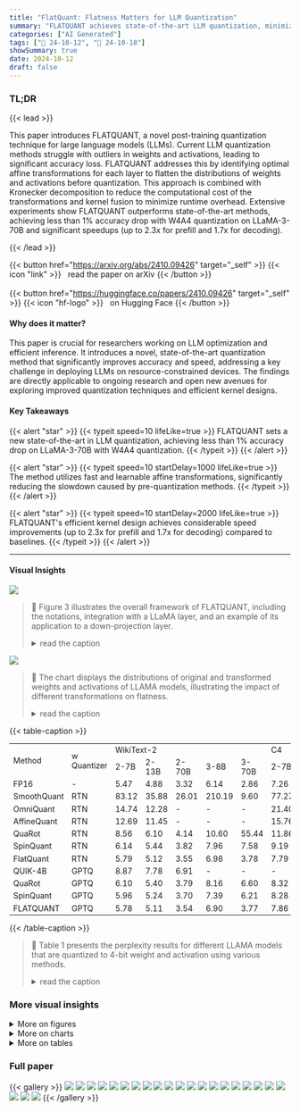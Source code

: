 ```yaml
---
title: "FlatQuant: Flatness Matters for LLM Quantization"
summary: "FLATQUANT achieves state-of-the-art LLM quantization, minimizing accuracy loss (<1%) and latency (up to 2.3x speedup) through fast, learnable affine transformations and efficient kernel fusion."
categories: ["AI Generated"]
tags: ["🔖 24-10-12", "🤗 24-10-18"]
showSummary: true
date: 2024-10-12
draft: false
---
```


### TL;DR


{{< lead >}}

This paper introduces FLATQUANT, a novel post-training quantization technique for large language models (LLMs).  Current LLM quantization methods struggle with outliers in weights and activations, leading to significant accuracy loss. FLATQUANT addresses this by identifying optimal affine transformations for each layer to flatten the distributions of weights and activations before quantization.  This approach is combined with Kronecker decomposition to reduce the computational cost of the transformations and kernel fusion to minimize runtime overhead. Extensive experiments show FLATQUANT outperforms state-of-the-art methods, achieving less than 1% accuracy drop with W4A4 quantization on LLaMA-3-70B and significant speedups (up to 2.3x for prefill and 1.7x for decoding).

{{< /lead >}}


{{< button href="https://arxiv.org/abs/2410.09426" target="_self" >}}
{{< icon "link" >}} &nbsp; read the paper on arXiv
{{< /button >}}
<br><br>
{{< button href="https://huggingface.co/papers/2410.09426" target="_self" >}}
{{< icon "hf-logo" >}} &nbsp; on Hugging Face
{{< /button >}}

#### Why does it matter?
This paper is crucial for researchers working on LLM optimization and efficient inference.  It introduces a novel, state-of-the-art quantization method that significantly improves accuracy and speed, addressing a key challenge in deploying LLMs on resource-constrained devices.  The findings are directly applicable to ongoing research and open new avenues for exploring improved quantization techniques and efficient kernel designs.
#### Key Takeaways

{{< alert "star" >}}
{{< typeit speed=10 lifeLike=true >}} FLATQUANT sets a new state-of-the-art in LLM quantization, achieving less than 1% accuracy drop on LLaMA-3-70B with W4A4 quantization. {{< /typeit >}}
{{< /alert >}}

{{< alert "star" >}}
{{< typeit speed=10 startDelay=1000 lifeLike=true >}} The method utilizes fast and learnable affine transformations, significantly reducing the slowdown caused by pre-quantization methods. {{< /typeit >}}
{{< /alert >}}

{{< alert "star" >}}
{{< typeit speed=10 startDelay=2000 lifeLike=true >}} FLATQUANT's efficient kernel design achieves considerable speed improvements (up to 2.3x for prefill and 1.7x for decoding) compared to baselines. {{< /typeit >}}
{{< /alert >}}

------
#### Visual Insights



![](figures/figures_5_0.png)

> 🔼 Figure 3 illustrates the overall framework of FLATQUANT, including the notations, integration with a LLaMA layer, and an example of its application to a down-projection layer.
> <details>
> <summary>read the caption</summary>
> Figure 3: The overall framework of FLATQUANT. (a): necessary notations of FLATQUANT; (b): the integration of FLATQUANT with a conventional LLaMA layer, where merged parameters are grouped in red, online transformation and quantization functions in blue, and merged scaling vectors in green; (c): the exemplary view of FLATQUANT applied for the down-projection layer, where the scaling vector diag(c) over X is merged to Wu in practice.
> </details>





![](charts/charts_3_0.png)

> 🔼 The chart displays the distributions of original and transformed weights and activations of LLAMA models, illustrating the impact of different transformations on flatness.
> <details>
> <summary>read the caption</summary>
> Figure 1: Distributions of weights and inputs from LLaMA-3-8B and LLaMA-3-70B, sorted by the channel magnitudes (i.e., the Frobenius norm) in descending order. In a Transformer layer, W。 and X, denote the weight matrix and input of the output projection layer in the self-attention layer, respectively. Wg and X, denote the weight and input of the gated linear layer of the feed-forward network, respectively. More visualizations can be found in Appendix D.
> </details>





{{< table-caption >}}
<table id='1' style='font-size:14px'><tr><td rowspan="2">Method</td><td rowspan="2">w Quantizer</td><td colspan="5">WikiText-2</td><td colspan="5">C4</td></tr><tr><td>2-7B</td><td>2-13B</td><td>2-70B</td><td>3-8B</td><td>3-70B</td><td>2-7B</td><td>2-13B</td><td>2-70B</td><td>3-8B</td><td>3-70B</td></tr><tr><td>FP16</td><td>-</td><td>5.47</td><td>4.88</td><td>3.32</td><td>6.14</td><td>2.86</td><td>7.26</td><td>6.73</td><td>5.71</td><td>9.45</td><td>7.17</td></tr><tr><td>SmoothQuant</td><td>RTN</td><td>83.12</td><td>35.88</td><td>26.01</td><td>210.19</td><td>9.60</td><td>77.27</td><td>43.19</td><td>34.61</td><td>187.93</td><td>16.90</td></tr><tr><td>OmniQuant</td><td>RTN</td><td>14.74</td><td>12.28</td><td>-</td><td>-</td><td>-</td><td>21.40</td><td>16.24</td><td>-</td><td>-</td><td>-</td></tr><tr><td>AffineQuant</td><td>RTN</td><td>12.69</td><td>11.45</td><td>-</td><td>-</td><td>-</td><td>15.76</td><td>13.97</td><td>-</td><td>-</td><td>-</td></tr><tr><td>QuaRot</td><td>RTN</td><td>8.56</td><td>6.10</td><td>4.14</td><td>10.60</td><td>55.44</td><td>11.86</td><td>8.67</td><td>6.42</td><td>17.19</td><td>79.48</td></tr><tr><td>SpinQuant</td><td>RTN</td><td>6.14</td><td>5.44</td><td>3.82</td><td>7.96</td><td>7.58</td><td>9.19</td><td>8.11</td><td>6.26</td><td>13.45</td><td>15.39</td></tr><tr><td>FlatQuant</td><td>RTN</td><td>5.79</td><td>5.12</td><td>3.55</td><td>6.98</td><td>3.78</td><td>7.79</td><td>7.09</td><td>5.91</td><td>11.13</td><td>7.86</td></tr><tr><td>QUIK-4B</td><td>GPTQ</td><td>8.87</td><td>7.78</td><td>6.91</td><td>-</td><td>-</td><td>-</td><td>-</td><td>-</td><td>-</td><td>-</td></tr><tr><td>QuaRot</td><td>GPTQ</td><td>6.10</td><td>5.40</td><td>3.79</td><td>8.16</td><td>6.60</td><td>8.32</td><td>7.54</td><td>6.12</td><td>13.38</td><td>12.87</td></tr><tr><td>SpinQuant</td><td>GPTQ</td><td>5.96</td><td>5.24</td><td>3.70</td><td>7.39</td><td>6.21</td><td>8.28</td><td>7.48</td><td>6.07</td><td>12.19</td><td>12.82</td></tr><tr><td>FLATQUANT</td><td>GPTQ</td><td>5.78</td><td>5.11</td><td>3.54</td><td>6.90</td><td>3.77</td><td>7.86</td><td>7.11</td><td>5.92</td><td>11.21</td><td>7.93</td></tr></table>{{< /table-caption >}}

> 🔼 Table 1 presents the perplexity results for different LLAMA models that are quantized to 4-bit weight and activation using various methods.
> <details>
> <summary>read the caption</summary>
> Table 1: WikiText-2 and C4 perplexity of 4-bit weight & activation quantized LLaMA models.
> </details>



### More visual insights

<details>
<summary>More on figures
</summary>


![](figures/figures_16_0.png)

> 🔼 The figure illustrates the overall framework of FLATQUANT, including its integration with a conventional LLaMA layer and its application to the down-projection layer.
> <details>
> <summary>read the caption</summary>
> Figure 3: The overall framework of FLATQUANT. (a): necessary notations of FLATQUANT; (b): the integration of FLATQUANT with a conventional LLaMA layer, where merged parameters are grouped in red, online transformation and quantization functions in blue, and merged scaling vectors in green; (c): the exemplary view of FLATQUANT applied for the down-projection layer, where the scaling vector diag(c) over X is merged to Wu in practice.
> </details>



![](figures/figures_21_0.png)

> 🔼 The figure visualizes the distributions of weights and inputs from LLaMA-3-8B and LLaMA-3-70B models, demonstrating the impact of different pre-quantization transformations on weight and activation flatness.
> <details>
> <summary>read the caption</summary>
> Figure 1: Distributions of weights and inputs from LLaMA-3-8B and LLaMA-3-70B, sorted by the channel magnitudes (i.e., the Frobenius norm) in descending order. In a Transformer layer, W。 and X, denote the weight matrix and input of the output projection layer in the self-attention layer, respectively. Wg and X, denote the weight and input of the gated linear layer of the feed-forward network, respectively. More visualizations can be found in Appendix D.
> </details>



![](figures/figures_23_0.png)

> 🔼 Figure 2 shows the mean squared error (MSE) of quantization across Transformer layers and input tokens for three different pre-quantization methods, highlighting the superior flatness of FLATQUANT in reducing error propagation.
> <details>
> <summary>read the caption</summary>
> Figure 2: The mean squared error (MSE) of quantization across Transformer layers and input sequence in LLaMA-3-8B. Figure 2a-2c plot the MSE surface of each method, while Figure 2d overlays these surfaces by dividing each MSE with that of FLATQUANT. More details and visualizations can be found in Appendix D.
> </details>



![](figures/figures_23_1.png)

> 🔼 The figure shows the mean squared error (MSE) of quantization across Transformer layers and input tokens for three different methods (per-channel scaling, Hadamard transform, and FLATQUANT) and a stacked view comparing the three methods.
> <details>
> <summary>read the caption</summary>
> Figure 2: The mean squared error (MSE) of quantization across Transformer layers and input sequence in LLaMA-3-8B. Figure 2a-2c plot the MSE surface of each method, while Figure 2d overlays these surfaces by dividing each MSE with that of FLATQUANT. More details and visualizations can be found in Appendix D.
> </details>



![](figures/figures_23_2.png)

> 🔼 The figure shows the mean squared error (MSE) of quantization across Transformer layers and input tokens for three different quantization methods (per-channel scaling, Hadamard transform, and FLATQUANT), visualizing how flatness affects error propagation.
> <details>
> <summary>read the caption</summary>
> Figure 2: The mean squared error (MSE) of quantization across Transformer layers and input sequence in LLaMA-3-8B. Figure 2a-2c plot the MSE surface of each method, while Figure 2d overlays these surfaces by dividing each MSE with that of FLATQUANT. More details and visualizations can be found in Appendix D.
> </details>



![](figures/figures_23_3.png)

> 🔼 The figure shows the mean squared error (MSE) of quantization across Transformer layers and input tokens for three different quantization methods (per-channel scaling, Hadamard transform, and FLATQUANT) and an overlay of the MSEs, normalized by FLATQUANT's MSE.
> <details>
> <summary>read the caption</summary>
> Figure 2: The mean squared error (MSE) of quantization across Transformer layers and input sequence in LLaMA-3-8B. Figure 2a-2c plot the MSE surface of each method, while Figure 2d overlays these surfaces by dividing each MSE with that of FLATQUANT. More details and visualizations can be found in Appendix D.
> </details>



</details>



<details>
<summary>More on charts
</summary>


![](charts/charts_3_1.png "🔼 Figure 2: The mean squared error (MSE) of quantization across Transformer layers and input sequence in LLaMA-3-8B. Figure 2a-2c plot the MSE surface of each method, while Figure 2d overlays these surfaces by dividing each MSE with that of FLATQUANT. More details and visualizations can be found in Appendix D.")

> 🔼 The chart visualizes the mean squared error (MSE) of quantization across Transformer layers and input tokens for three different methods (Per-channel Scaling, Hadamard Transform, and FLATQUANT) and shows how FLATQUANT reduces the MSE.
> <details>
> <summary>read the caption</summary>
> Figure 2: The mean squared error (MSE) of quantization across Transformer layers and input sequence in LLaMA-3-8B. Figure 2a-2c plot the MSE surface of each method, while Figure 2d overlays these surfaces by dividing each MSE with that of FLATQUANT. More details and visualizations can be found in Appendix D.
> </details>


![](charts/charts_9_0.png "🔼 Figure 4: Prefill and decoding speedup of LLaMA-2-7B model across different batch sizes. We decode 256 tokens after the prefill on a sequence length of 2048.")

> 🔼 The chart displays the prefill and decoding speedup of the LLaMA-2-7B model with different batch sizes, showing FLATQUANT's performance improvements over INT4 and QuaRot.
> <details>
> <summary>read the caption</summary>
> Figure 4: Prefill and decoding speedup of LLaMA-2-7B model across different batch sizes. We decode 256 tokens after the prefill on a sequence length of 2048.
> </details>


![](charts/charts_9_1.png "🔼 Figure 5: Prefill speedup and WikiText2 PPL results of different decomposed matrix sizes on LLaMA-2-7B model. We decompose the hidden dimension 4096 into n₁ × n₂ and range n₁ from 1 to 2048, where n₁ = 1 amounts to maintaining a full-size transformation matrix. More details can be found in Appendix C.3.")

> 🔼 The chart displays the prefill speedup and WikiText2 perplexity (PPL) of the LLaMA-2-7B model with varying sizes of decomposed matrices, showing the impact of Kronecker decomposition on model performance and speedup.
> <details>
> <summary>read the caption</summary>
> Figure 5: Prefill speedup and WikiText2 PPL results of different decomposed matrix sizes on LLaMA-2-7B model. We decompose the hidden dimension 4096 into n₁ × n₂ and range n₁ from 1 to 2048, where n₁ = 1 amounts to maintaining a full-size transformation matrix. More details can be found in Appendix C.3.
> </details>


![](charts/charts_9_2.png "🔼 Figure 6: Prefill speedup of LLaMA-2-7B on a sequence length of 2048 under a batch size of 64 after applying different online transformations. We incorporate different online transformations sequentially to gauge their impact on the final speedup. Each point on the x-axis indicates adding a new online transformation.")

> 🔼 The chart displays the prefill speedup of the LLaMA-2-7B model with different online transformations applied sequentially, showing the impact of each transformation on overall speedup.
> <details>
> <summary>read the caption</summary>
> Figure 6: Prefill speedup of LLaMA-2-7B on a sequence length of 2048 under a batch size of 64 after applying different online transformations. We incorporate different online transformations sequentially to gauge their impact on the final speedup. Each point on the x-axis indicates adding a new online transformation.
> </details>


![](charts/charts_20_0.png "🔼 Figure 4: Prefill and decoding speedup of LLaMA-2-7B model across different batch sizes. We decode 256 tokens after the prefill on a sequence length of 2048.")

> 🔼 The chart displays the prefill and decoding speedup of the LLaMA-2-7B model across different batch sizes, showing FLATQUANT's superior performance.
> <details>
> <summary>read the caption</summary>
> Figure 4: Prefill and decoding speedup of LLaMA-2-7B model across different batch sizes. We decode 256 tokens after the prefill on a sequence length of 2048.
> </details>


![](charts/charts_20_1.png "🔼 Figure 4: Prefill and decoding speedup of LLaMA-2-7B model across different batch sizes. We decode 256 tokens after the prefill on a sequence length of 2048.")

> 🔼 The chart displays the prefill and decoding speedup of the LLaMA-2-7B model across different batch sizes, showing FLATQUANT's improved speed compared to baselines.
> <details>
> <summary>read the caption</summary>
> Figure 4: Prefill and decoding speedup of LLaMA-2-7B model across different batch sizes. We decode 256 tokens after the prefill on a sequence length of 2048.
> </details>


![](charts/charts_22_0.png "🔼 Figure 1: Distributions of weights and inputs from LLaMA-3-8B and LLaMA-3-70B, sorted by the channel magnitudes (i.e., the Frobenius norm) in descending order. In a Transformer layer, W。 and X, denote the weight matrix and input of the output projection layer in the self-attention layer, respectively. Wg and X, denote the weight and input of the gated linear layer of the feed-forward network, respectively. More visualizations can be found in Appendix D.")

> 🔼 The chart displays the distributions of weights and activations from LLaMA-3-8B and LLaMA-3-70B models before and after applying different transformations (original, per-channel scaling, Hadamard, and FLATQUANT).
> <details>
> <summary>read the caption</summary>
> Figure 1: Distributions of weights and inputs from LLaMA-3-8B and LLaMA-3-70B, sorted by the channel magnitudes (i.e., the Frobenius norm) in descending order. In a Transformer layer, W。 and X, denote the weight matrix and input of the output projection layer in the self-attention layer, respectively. Wg and X, denote the weight and input of the gated linear layer of the feed-forward network, respectively. More visualizations can be found in Appendix D.
> </details>


![](charts/charts_22_1.png "🔼 Figure 1: Distributions of weights and inputs from LLaMA-3-8B and LLaMA-3-70B, sorted by the channel magnitudes (i.e., the Frobenius norm) in descending order. In a Transformer layer, W。 and X, denote the weight matrix and input of the output projection layer in the self-attention layer, respectively. Wg and X, denote the weight and input of the gated linear layer of the feed-forward network, respectively. More visualizations can be found in Appendix D.")

> 🔼 Figure 1 shows the distributions of weights and activations from LLaMA-3-8B and LLaMA-3-70B models after applying different transformations, illustrating the flatness achieved by FLATQUANT.
> <details>
> <summary>read the caption</summary>
> Figure 1: Distributions of weights and inputs from LLaMA-3-8B and LLaMA-3-70B, sorted by the channel magnitudes (i.e., the Frobenius norm) in descending order. In a Transformer layer, W。 and X, denote the weight matrix and input of the output projection layer in the self-attention layer, respectively. Wg and X, denote the weight and input of the gated linear layer of the feed-forward network, respectively. More visualizations can be found in Appendix D.
> </details>


![](charts/charts_22_2.png "🔼 Figure 1: Distributions of weights and inputs from LLaMA-3-8B and LLaMA-3-70B, sorted by the channel magnitudes (i.e., the Frobenius norm) in descending order. In a Transformer layer, W。 and X, denote the weight matrix and input of the output projection layer in the self-attention layer, respectively. Wg and X, denote the weight and input of the gated linear layer of the feed-forward network, respectively. More visualizations can be found in Appendix D.")

> 🔼 The chart displays the distributions of weights and activations from LLaMA-3-8B and LLaMA-3-70B models before and after applying different pre-quantization transformations, illustrating the effect on flatness.
> <details>
> <summary>read the caption</summary>
> Figure 1: Distributions of weights and inputs from LLaMA-3-8B and LLaMA-3-70B, sorted by the channel magnitudes (i.e., the Frobenius norm) in descending order. In a Transformer layer, W。 and X, denote the weight matrix and input of the output projection layer in the self-attention layer, respectively. Wg and X, denote the weight and input of the gated linear layer of the feed-forward network, respectively. More visualizations can be found in Appendix D.
> </details>


![](charts/charts_22_3.png "🔼 Figure 1: Distributions of weights and inputs from LLaMA-3-8B and LLaMA-3-70B, sorted by the channel magnitudes (i.e., the Frobenius norm) in descending order. In a Transformer layer, W。 and X, denote the weight matrix and input of the output projection layer in the self-attention layer, respectively. Wg and X, denote the weight and input of the gated linear layer of the feed-forward network, respectively. More visualizations can be found in Appendix D.")

> 🔼 Figure 1 shows the distributions of weights and activations from LLaMA-3-8B and LLaMA-3-70B models before and after applying different pre-quantization transformations, illustrating the effectiveness of FLATQUANT in achieving flatter weight and activation distributions.
> <details>
> <summary>read the caption</summary>
> Figure 1: Distributions of weights and inputs from LLaMA-3-8B and LLaMA-3-70B, sorted by the channel magnitudes (i.e., the Frobenius norm) in descending order. In a Transformer layer, W。 and X, denote the weight matrix and input of the output projection layer in the self-attention layer, respectively. Wg and X, denote the weight and input of the gated linear layer of the feed-forward network, respectively. More visualizations can be found in Appendix D.
> </details>


![](charts/charts_22_4.png "🔼 Figure 1: Distributions of weights and inputs from LLaMA-3-8B and LLaMA-3-70B, sorted by the channel magnitudes (i.e., the Frobenius norm) in descending order. In a Transformer layer, W。 and X, denote the weight matrix and input of the output projection layer in the self-attention layer, respectively. Wg and X, denote the weight and input of the gated linear layer of the feed-forward network, respectively. More visualizations can be found in Appendix D.")

> 🔼 Figure 1 shows the distributions of weights and inputs from LLaMA-3-8B and LLaMA-3-70B models after applying different pre-quantization transformations, including original, per-channel scaling, Hadamard, and FLATQUANT.
> <details>
> <summary>read the caption</summary>
> Figure 1: Distributions of weights and inputs from LLaMA-3-8B and LLaMA-3-70B, sorted by the channel magnitudes (i.e., the Frobenius norm) in descending order. In a Transformer layer, W。 and X, denote the weight matrix and input of the output projection layer in the self-attention layer, respectively. Wg and X, denote the weight and input of the gated linear layer of the feed-forward network, respectively. More visualizations can be found in Appendix D.
> </details>


![](charts/charts_22_5.png "🔼 Figure 1: Distributions of weights and inputs from LLaMA-3-8B and LLaMA-3-70B, sorted by the channel magnitudes (i.e., the Frobenius norm) in descending order. In a Transformer layer, W。 and X, denote the weight matrix and input of the output projection layer in the self-attention layer, respectively. Wg and X, denote the weight and input of the gated linear layer of the feed-forward network, respectively. More visualizations can be found in Appendix D.")

> 🔼 Figure 1 shows the distributions of weights and activations from LLaMA-3-8B and LLaMA-3-70B models after applying different transformations, illustrating their flatness.
> <details>
> <summary>read the caption</summary>
> Figure 1: Distributions of weights and inputs from LLaMA-3-8B and LLaMA-3-70B, sorted by the channel magnitudes (i.e., the Frobenius norm) in descending order. In a Transformer layer, W。 and X, denote the weight matrix and input of the output projection layer in the self-attention layer, respectively. Wg and X, denote the weight and input of the gated linear layer of the feed-forward network, respectively. More visualizations can be found in Appendix D.
> </details>


</details>



<details>
<summary>More on tables
</summary>


{{< table-caption >}}
<table id='3' style='font-size:16px'><tr><td>Method</td><td>Writing</td><td>Roleplay</td><td>Reasoning</td><td>Math</td><td>Coding</td><td>Extraction</td><td>STEM</td><td>Humanities</td><td>Avg</td></tr><tr><td>FP16</td><td>8.17</td><td>8.10</td><td>5.05</td><td>7.00</td><td>6.10</td><td>8.67</td><td>8.50</td><td>8.91</td><td>7.60</td></tr><tr><td>QuaRot</td><td>7.20</td><td>6.90</td><td>3.90</td><td>5.30</td><td>4.05</td><td>6.70</td><td>6.05</td><td>7.80</td><td>5.99</td></tr><tr><td>FlatQuant</td><td>7.95</td><td>7.35</td><td>4.70</td><td>7.20</td><td>4.80</td><td>7.60</td><td>7.20</td><td>8.70</td><td>6.94</td></tr></table>{{< /table-caption >}}
> 🔼 {{ table.description }}
> <details>
> <summary>read the caption</summary>
> {{ table.caption }}
> </details>


> Table 3 presents the performance of different quantization methods on the MT-Bench benchmark using the LLaMA-3.1-8B-Instruct model with 4-bit weight and activation quantization.


{{< table-caption >}}
<table id='1' style='font-size:14px'><tr><td>LT</td><td>PS</td><td>LCT</td><td>WikiText-2</td><td>C4</td><td>ARC-C</td><td>ARC-E</td><td>HellaSwag</td><td>LAMBADA</td><td>PIQA</td><td>Winogrande</td><td>Avg</td></tr><tr><td></td><td></td><td></td><td>1266.60</td><td>936.41</td><td>25.26</td><td>28.62</td><td>27.04</td><td>1.26</td><td>51.80</td><td>51.93</td><td>30.99</td></tr><tr><td></td><td></td><td></td><td>8.50</td><td>13.51</td><td>44.97</td><td>71.38</td><td>73.17</td><td>67.05</td><td>76.88</td><td>67.48</td><td>66.82</td></tr><tr><td>V</td><td>V</td><td></td><td>7.95</td><td>12.74</td><td>44.20</td><td>71.89</td><td>74.21</td><td>68.72</td><td>77.15</td><td>66.30</td><td>67.08</td></tr><tr><td>V</td><td></td><td>V</td><td>7.11</td><td>11.47</td><td>49.32</td><td>76.14</td><td>76.30</td><td>72.17</td><td>78.89</td><td>71.51</td><td>70.72</td></tr><tr><td>V</td><td>V</td><td>V</td><td>6.98</td><td>11.13</td><td>50.00</td><td>75.80</td><td>76.80</td><td>72.91</td><td>79.16</td><td>72.69</td><td>71.23</td></tr></table>{{< /table-caption >}}
> 🔼 {{ table.description }}
> <details>
> <summary>read the caption</summary>
> {{ table.caption }}
> </details>


> Table 1 presents the perplexity scores on WikiText-2 and C4 datasets for various 4-bit quantized LLAMA models using different quantization methods.


{{< table-caption >}}
<table id='3' style='font-size:14px'><tr><td rowspan="2">LLaMA-3-8B</td><td colspan="2">WikiText-2 PPL</td><td colspan="2">C4 PPL</td></tr><tr><td>W4A16</td><td>W3A16</td><td>W4A16</td><td>W3A16</td></tr><tr><td>FP16</td><td colspan="2">6.14</td><td colspan="2">9.45</td></tr><tr><td>RTN</td><td>8.70</td><td>2.2E3</td><td>14.00</td><td>5.6E3</td></tr><tr><td>GPTQ</td><td>7.00</td><td>13.00</td><td>11.80</td><td>45.90</td></tr><tr><td>GPTQ-g128</td><td>6.50</td><td>8.20</td><td>10.40</td><td>13.70</td></tr><tr><td>AWQ</td><td>7.10</td><td>12.80</td><td>10.10</td><td>16.80</td></tr><tr><td>QuIP</td><td>6.50</td><td>7.50</td><td>11.10</td><td>11.30</td></tr><tr><td>FLATQUANT-RTN</td><td>6.54</td><td>7.78</td><td>10.17</td><td>12.64</td></tr><tr><td>FLATQUANT-GPTQ</td><td>6.48</td><td>7.52</td><td>10.28</td><td>12.91</td></tr></table>{{< /table-caption >}}
> 🔼 {{ table.description }}
> <details>
> <summary>read the caption</summary>
> {{ table.caption }}
> </details>


> Table 1 presents the perplexity results for different 4-bit weight and activation quantized LLaMA models on WikiText-2 and C4 datasets, comparing various quantization methods.


{{< table-caption >}}
<table id='1' style='font-size:18px'><tr><td>Benoit Jacob, Skirmantas Kligys, Bo Chen, Menglong Zhu, Matthew Tang, Andrew Howard, Hartwig Adam, and Dmitry Kalenichenko. Quantization and training of neural networks for efficient integer-arithmetic-only inference. In Proceedings of the IEEE conference on computer vision and pattern recognition, pp. 2704-2713, 2018.</td></tr><tr><td>Albert Q Jiang, Alexandre Sablayrolles, Arthur Mensch, Chris Bamford, Devendra Singh Chaplot, Diego de las Casas, Florian Bressand, Gianna Lengyel, Guillaume Lample, Lucile Saulnier, et al. Mistral 7b. arXiv preprint arXiv:2310.06825, 2023.</td></tr><tr><td>Shiyao Li, Xuefei Ning, Luning Wang, Tengxuan Liu, Xiangsheng Shi, Shengen Yan, Guohao Dai, Huazhong Yang, and Yu Wang. Evaluating quantized large language models. arXiv preprint arXiv:2402.18158, 2024.</td></tr><tr><td>Yuhang Li, Ruihao Gong, Xu Tan, Yang Yang, Peng Hu, Qi Zhang, Fengwei Yu, Wei Wang, and Shi Gu. Brecq: Pushing the limit of post-training quantization by block reconstruction. arXiv preprint arXiv:2102.05426, 2021.</td></tr><tr><td>Ji Lin, Jiaming Tang, Haotian Tang, Shang Yang, Wei-Ming Chen, Wei-Chen Wang, Guangxuan Xiao, Xingyu Dang, Chuang Gan, and Song Han. Awq: Activation-aware weight quantization for llm compression and acceleration. arXiv preprint arXiv:2306.00978, 2023.</td></tr><tr><td>Yujun Lin, Haotian Tang, Shang Yang, Zhekai Zhang, Guangxuan Xiao, Chuang Gan, and Song Han. Qserve: W 4a8kv4 quantization and system co-design for efficient llm serving. arXiv preprint arXiv:2405.04532, 2024.</td></tr><tr><td>Ruikang Liu, Haoli Bai, Haokun Lin, Yuening Li, Han Gao, Zhengzhuo Xu, Lu Hou, Jun Yao, and Chun Yuan. Intactkv: Improving large language model quantization by keeping pivot tokens intact. arXiv preprint arXiv:2403.01241, 2024a.</td></tr><tr><td>Zechun Liu, Changsheng Zhao, Igor Fedorov, Bilge Soran, Dhruv Choudhary, Raghuraman Krish- namoorthi, Vikas Chandra, Yuandong Tian, and Tijmen Blankevoort. Spinquant-Ilm quantization with learned rotations. arXiv preprint arXiv:2405.16406, 2024b.</td></tr><tr><td>Zirui Liu, Jiayi Yuan, Hongye Jin, Shaochen Zhong, Zhaozhuo Xu, Vladimir Braverman, Beidi Chen, and Xia Hu. Kivi: A tuning-free asymmetric 2bit quantization for kv cache. arXiv preprint arXiv:2402.02750, 2024c.</td></tr><tr><td>Yuexiao Ma, Huixia Li, Xiawu Zheng, Feng Ling, Xuefeng Xiao, Rui Wang, Shilei Wen, Fei Chao, and Rongrong Ji. Affinequant: Affine transformation quantization for large language models. arXiv preprint arXiv:2403.12544, 2024.</td></tr><tr><td>Stephen Merity, Caiming Xiong, James Bradbury, and Richard Socher. Pointer sentinel mixture models. In International Conference on Learning Representations, 2016.</td></tr><tr><td>Markus Nagel, Rana Ali Amjad, Mart Van Baalen, Christos Louizos, and Tijmen Blankevoort. Up or down? adaptive rounding for post-training quantization. In International Conference on Machine Learning, pp. 7197-7206. PMLR, 2020.</td></tr><tr><td>Denis Paperno, German Kruszewski, Angeliki Lazaridou, Ngoc-Quan Pham, Raffaella Bernardi, Sandro Pezzelle, Marco Baroni, Gemma Boleda, and Raquel Fernandez. The lambada dataset: Word prediction requiring a broad discourse context. In Proceedings of the 54th Annual Meeting of the Association for Computational Linguistics, pp. 1525-1534, 2016.</td></tr><tr><td>Adam Paszke, Sam Gross, Francisco Massa, Adam Lerer, James Bradbury, Gregory Chanan, Trevor Killeen, Zeming Lin, Natalia Gimelshein, Luca Antiga, et al. Pytorch: An imperative style, high- performance deep learning library. Advances in neural information processing systems, 32, 2019.</td></tr><tr><td>Colin Raffel, Noam Shazeer, Adam Roberts, Katherine Lee, Sharan Narang, Michael Matena, Yanqi Zhou, Wei Li, and Peter J Liu. Exploring the limits of transfer learning with a unified text-to-text transformer. The Journal of Machine Learning Research, 21(1):5485-5551, 2020.</td></tr><tr><td>Keisuke Sakaguchi, Ronan Le Bras, Chandra Bhagavatula, and Yejin Choi. Winogrande: An adver- sarial winograd schema challenge at scale. Communications of the ACM, 64(9):99-106, 2021.</td></tr></table>{{< /table-caption >}}
> 🔼 {{ table.description }}
> <details>
> <summary>read the caption</summary>
> {{ table.caption }}
> </details>


> Table 1 shows the perplexity scores on WikiText-2 and C4 datasets for different LLaMA models with 4-bit weight and activation quantization using various methods.


{{< table-caption >}}
<table id='1' style='font-size:16px'><tr><td>Wenqi Shao, Mengzhao Chen, Zhaoyang Zhang, Peng Xu, Lirui Zhao, Zhiqian Li, Kaipeng Zhang, Peng Gao, Yu Qiao, and Ping Luo. Omniquant: Omnidirectionally calibrated quantization for large language models. arXiv preprint arXiv:2308.13137, 2023.</td></tr><tr><td>Mingjie Sun, Xinlei Chen, J Zico Kolter, and Zhuang Liu. Massive activations in large language models. arXiv preprint arXiv:2402.17762, 2024.</td></tr><tr><td>Philippe Tillet, Hsiang-Tsung Kung, and David Cox. Triton: an intermediate language and compiler for tiled neural network computations. In Proceedings of the 3rd ACM SIGPLAN International Workshop on Machine Learning and Programming Languages, pp. 10-19, 2019.</td></tr><tr><td>Hugo Touvron, Louis Martin, Kevin Stone, Peter Albert, Amjad Almahairi, Yasmine Babaei, Niko- lay Bashlykov, Soumya Batra, Prajjwal Bhargava, Shruti Bhosale, et al. Llama 2: Open founda- tion and fine-tuned chat models. arXiv preprint arXiv:2307.09288, 2023.</td></tr><tr><td>Albert Tseng, Jerry Chee, Qingyao Sun, Volodymyr Kuleshov, and Christopher De Sa. Quip#: Even better llm quantization with hadamard incoherence and lattice codebooks. arXiv preprint arXiv:2402.04396, 2024.</td></tr><tr><td>Xiuying Wei, Yunchen Zhang, Xiangguo Zhang, Ruihao Gong, Shanghang Zhang, Qi Zhang, Feng- wei Yu, and Xianglong Liu. Outlier suppression: Pushing the limit of low-bit transformer lan- guage models. Advances in Neural Information Processing Systems, 35:17402-17414, 2022.</td></tr><tr><td>Xiuying Wei, Yunchen Zhang, Yuhang Li, Xiangguo Zhang, Ruihao Gong, Jinyang Guo, and Xian- glong Liu. Outlier suppression+: Accurate quantization of large language models by equivalent and effective shifting and scaling. In The 2023 Conference on Empirical Methods in Natural Language Processing, 2023.</td></tr><tr><td>T Wolf. Huggingface's transformers: State-of-the-art natural language processing. arXiv preprint arXiv:1910.03771, 2019.</td></tr><tr><td>Haocheng Xi, Changhao Li, Jianfei Chen, and Jun Zhu. Training transformers with 4-bit integers. Advances in Neural Information Processing Systems, 36:49146-49168, 2023.</td></tr><tr><td>Guangxuan Xiao, Ji Lin, Mickael Seznec, Hao Wu, Julien Demouth, and Song Han. Smoothquant: Accurate and efficient post-training quantization for large language models. In International Conference on Machine Learning, pp. 38087-38099. PMLR, 2023.</td></tr><tr><td>An Yang, Baosong Yang, Binyuan Hui, Bo Zheng, Bowen Yu, Chang Zhou, Chengpeng Li, Chengyuan Li, Dayiheng Liu, Fei Huang, et al. Qwen2 technical report. arXiv preprint arXiv:2407.10671, 2024.</td></tr><tr><td>Zihao Ye. Flashinfer: Kernel library for llm serving. 2023. URL https : / / github. com/ flashinfer-ai/ flashinfer</td></tr><tr><td>Rowan Zellers, Ari Holtzman, Yonatan Bisk, Ali Farhadi, and Yejin Choi. Hellaswag: Can a ma- chine really finish your sentence? In Proceedings of the 57th Annual Meeting of the Association for Computational Linguistics, pp. 4791-4800, 2019.</td></tr><tr><td>Yilong Zhao, Chien-Yu Lin, Kan Zhu, Zihao Ye, Lequn Chen, Size Zheng, Luis Ceze, Arvind Krishnamurthy, Tianqi Chen, and Baris Kasikci. Atom: Low-bit quantization for efficient and accurate llm serving. Proceedings of Machine Learning and Systems, 6:196-209, 2024.</td></tr></table>{{< /table-caption >}}
> 🔼 {{ table.description }}
> <details>
> <summary>read the caption</summary>
> {{ table.caption }}
> </details>


> Table 1 presents the perplexity scores on WikiText-2 and C4 datasets for different LLaMA models with 4-bit weight and activation quantization using various methods.


{{< table-caption >}}
<table id='3' style='font-size:14px'><tr><td colspan="2">Training Recipe</td><td>WikiText-2 PPL</td><td>C4 PPL</td><td>QA Acc</td><td>Memory</td><td>Time</td></tr><tr><td rowspan="2">FP32</td><td>Inverse</td><td>6.95</td><td>11.04</td><td>71.35</td><td>35384MiB</td><td>2.2 hours</td></tr><tr><td>SVD</td><td>9.96</td><td>11.07</td><td>71.24</td><td>35360MiB</td><td>2.2 hours</td></tr><tr><td rowspan="2">AMP</td><td>Inverse</td><td>7.00</td><td>11.17</td><td>70.57</td><td>27624MiB</td><td>0.9 hours</td></tr><tr><td>SVD</td><td>6.98</td><td>11.13</td><td>71.23</td><td>27554MiB</td><td>0.9 hours</td></tr></table>{{< /table-caption >}}
> 🔼 {{ table.description }}
> <details>
> <summary>read the caption</summary>
> {{ table.caption }}
> </details>


> Table 1 presents the perplexity scores on WikiText-2 and C4 datasets for various 4-bit quantized LLAMA models using different quantization methods.


{{< table-caption >}}
<table id='6' style='font-size:16px'><tr><td>LLaMA</td><td>2-7B</td><td>2-13B</td><td>2-70B</td><td>3-8B</td><td>3-70B</td></tr><tr><td>weight-activation</td><td>1.15 hours</td><td>1.55 hours</td><td>6.15 hours</td><td>0.90 hours</td><td>5.94 hours</td></tr><tr><td>weight-only</td><td>0.67 hours</td><td>1.01 hours</td><td>5.00 hours</td><td>0.70 hours</td><td>4.89 hours</td></tr></table>{{< /table-caption >}}
> 🔼 {{ table.description }}
> <details>
> <summary>read the caption</summary>
> {{ table.caption }}
> </details>


> Table 1 presents the perplexity results for WikiText-2 and C4 datasets, comparing the performance of different quantization methods on various LLaMA models with 4-bit weight and activation quantization.


{{< table-caption >}}
<table id='4' style='font-size:14px'><tr><td>Default Design:</td><td>(n1 * n1 + 2 * n1 * n2) * 2 < m (n2 * N2 + 2 * n1 * n2) * 2 < m</td></tr><tr><td>Corner Case 1:</td><td>(tn1 * n1 + n1 * n2 + tn1 * n2) * 2 < m (n2 * n2 + 2 * tn1 * n2) * 2 < m</td></tr><tr><td>Corner Case 2:</td><td>(n1 * bn1 + bn1 * n2 + n1 * n2) * 2 < m (n1 * bn2 + bn2 * N2 + n1 * n2) * 2 < m</td></tr></table>{{< /table-caption >}}
> 🔼 {{ table.description }}
> <details>
> <summary>read the caption</summary>
> {{ table.caption }}
> </details>


> Table 1 presents the perplexity results for different quantization methods on the WikiText-2 and C4 datasets using 4-bit weight and activation quantization on various LLaMA models.


{{< table-caption >}}
<table id='1' style='font-size:14px'><tr><td rowspan="2">Hidden Dimension</td><td rowspan="2">Batch Size</td><td colspan="2">without Kernel Fusion</td><td colspan="2">with Kernel Fusion</td><td colspan="2">Speedup</td></tr><tr><td>Prefill Time (ms)</td><td>Decode Time (ms)</td><td>Prefill Time (ms)</td><td>Decode Time (ms)</td><td>Prefill</td><td>Decode</td></tr><tr><td rowspan="7">4096</td><td>1</td><td>0.1956</td><td>0.0184</td><td>0.0625</td><td>0.0082</td><td>3.13x</td><td>2.25x</td></tr><tr><td>2</td><td>0.3809</td><td>0.0195</td><td>0.1116</td><td>0.0072</td><td>3.41x</td><td>2.71x</td></tr><tr><td>4</td><td>0.7199</td><td>0.0212</td><td>0.2120</td><td>0.0082</td><td>3.40x</td><td>2.59x</td></tr><tr><td>8</td><td>1.4019</td><td>0.0236</td><td>0.4188</td><td>0.0082</td><td>3.35x</td><td>2.88x</td></tr><tr><td>16</td><td>2.7628</td><td>0.0307</td><td>0.8417</td><td>0.0073</td><td>3.28x</td><td>4.20x</td></tr><tr><td>32</td><td>5.5101</td><td>0.0317</td><td>1,7091</td><td>0.0082</td><td>3.22x</td><td>3.87x</td></tr><tr><td>64</td><td>10.9752</td><td>0.0328</td><td>3.4898</td><td>0.0082</td><td>3.14x</td><td>4.00x</td></tr><tr><td rowspan="7">5120</td><td>1</td><td>0.2519</td><td>0.0195</td><td>0.1321</td><td>0.0113</td><td>1.91x</td><td>1.73x</td></tr><tr><td>2</td><td>0.4915</td><td>0.0205</td><td>0.2570</td><td>0.0113</td><td>1.91x</td><td>1.82x</td></tr><tr><td>4</td><td>0.9073</td><td>0.0225</td><td>0.5161</td><td>0.0113</td><td>1.76x</td><td>2.00x</td></tr><tr><td>8</td><td>1.7582</td><td>0.0266</td><td>1.0363</td><td>0.0113</td><td>1.70x</td><td>2.36x</td></tr><tr><td>16</td><td>3.4748</td><td>0.0338</td><td>2.0480</td><td>0.0121</td><td>1.70x</td><td>2.80x</td></tr><tr><td>32</td><td>6.9079</td><td>0.0358</td><td>4.1313</td><td>0.0123</td><td>1.67x</td><td>2.92x</td></tr><tr><td>64</td><td>13.8619</td><td>0.0379</td><td>8.2033</td><td>0.0123</td><td>1.69x</td><td>3.08x</td></tr><tr><td rowspan="7">8192</td><td>1</td><td>0.3845</td><td>0.0195</td><td>0.1608</td><td>0.0132</td><td>2.39x</td><td>1.48x</td></tr><tr><td>2</td><td>0.7393</td><td>0.0205</td><td>0.3092</td><td>0.0132</td><td>2.39x</td><td>1.55x</td></tr><tr><td>4</td><td>1.4433</td><td>0.0205</td><td>0.6257</td><td>0.0123</td><td>2.31x</td><td>1.67x</td></tr><tr><td>8</td><td>2.8529</td><td>0.0215</td><td>1.2411</td><td>0.0133</td><td>2.30x</td><td>1.62x</td></tr><tr><td>16</td><td>5.6668</td><td>0.0225</td><td>2.4904</td><td>0.0133</td><td>2.28x</td><td>1.69x</td></tr><tr><td>32</td><td>11.3183</td><td>0.0246</td><td>4.9418</td><td>0.0133</td><td>2.29x</td><td>1.85x</td></tr><tr><td>64</td><td>22.6714</td><td>0.0297</td><td>9.8459</td><td>0.0143</td><td>2.30x</td><td>2.07x</td></tr><tr><td rowspan="7">11008</td><td>1</td><td>0.6154</td><td>0.0215</td><td>0.3830</td><td>0.0173</td><td>1.61x</td><td>1.24x</td></tr><tr><td>2</td><td>1.2032</td><td>0.0225</td><td>0.7547</td><td>0.0173</td><td>1.59x</td><td>1.30x</td></tr><tr><td>4</td><td>2.3654</td><td>0.0223</td><td>1.5032</td><td>0.0164</td><td>1.57x</td><td>1.36x</td></tr><tr><td>8</td><td>4.7570</td><td>0.0236</td><td>2.9983</td><td>0.0174</td><td>1.59x</td><td>1.35x</td></tr><tr><td>16</td><td>9.4536</td><td>0.0256</td><td>6.0099</td><td>0.0184</td><td>1.57x</td><td>1.39x</td></tr><tr><td>32</td><td>18.9102</td><td>0.0287</td><td>12.0444</td><td>0.0195</td><td>1.57x</td><td>1.47x</td></tr><tr><td>64</td><td>38.2700</td><td>0.0379</td><td>24.0000</td><td>0.0248</td><td>1.59x</td><td>1.53x</td></tr><tr><td rowspan="9">13824</td><td>1</td><td>0.7260</td><td>0.0225</td><td>0.4444</td><td>0.0184</td><td>1.63x</td><td>1.22x</td></tr><tr><td>2</td><td>1.4203</td><td>0.0236</td><td>0.8653</td><td>0.0184</td><td>1.64x</td><td>1.28x</td></tr><tr><td>4</td><td>2.8088</td><td>0.0246</td><td>1.7254</td><td>0.0184</td><td>1.63x</td><td>1.33x</td></tr><tr><td>8</td><td>5.6228</td><td>0.0247</td><td>3.4273</td><td>0.0195</td><td>1.64x</td><td>1.27x</td></tr><tr><td>16</td><td>11.2297</td><td>0.0266</td><td>6.8726</td><td>0.0195</td><td>1.63x</td><td>1.37x</td></tr><tr><td>32</td><td>22.4302</td><td>0.0319</td><td>13.7216</td><td>0.0205</td><td>1.63x</td><td>1.56x</td></tr><tr><td>64</td><td>45.4374</td><td>0.0471</td><td>27.4698</td><td>0.0275</td><td>1.65x</td><td>1.72x</td></tr><tr><td>1</td><td>0.6932</td><td>0.0215</td><td>0.4178</td><td>0.0184</td><td>1.66x</td><td>1.17x</td></tr><tr><td></td><td>1.3466</td><td>0.0225 0.0236</td><td>0.8233 1.6507</td><td>0.0184 0.0184</td><td>1.64x 1.61x</td><td>1.22x</td></tr><tr><td rowspan="5">14336</td><td></td><td></td><td></td><td></td><td></td><td></td><td>1.28x</td></tr><tr><td>2 4 8</td><td>2.6557 5.2910</td><td>0.0246</td><td>3.2922</td><td>0.0195</td><td>1.61x</td><td>1.26x</td></tr><tr><td>16</td><td>10.5185</td><td>0.0257</td><td>6.5966</td><td>0.0195</td><td>1.59x</td><td>1.32x</td></tr><tr><td>32</td><td>20.9249</td><td>0.0317</td><td>13.0601</td><td>0.0205</td><td>1.60x</td><td>1.55x</td></tr><tr><td>64</td><td>42.7981</td><td>0.0461</td><td>25.9308</td><td>0.0266</td><td>1.65x</td><td>1.73x</td></tr></table>{{< /table-caption >}}
> 🔼 {{ table.description }}
> <details>
> <summary>read the caption</summary>
> {{ table.caption }}
> </details>


> Table 1 presents the perplexity results for various 4-bit quantized LLAMA models on WikiText-2 and C4 datasets, comparing different quantization methods and weight quantizers.


{{< table-caption >}}
<table id='6' style='font-size:14px'><tr><td></td><td>WikiText-2</td><td>C4</td><td>ARC-C</td><td>ARC-E</td><td>HellaSwag</td><td>LAMBADA</td><td>PIQA</td><td>Winogrande</td><td>Avg</td></tr><tr><td>FP16</td><td>7.22</td><td>11.38</td><td>55.20</td><td>79.67</td><td>79.20</td><td>73.14</td><td>81.12</td><td>73.80</td><td>73.69</td></tr><tr><td>QuaRot</td><td>9.25</td><td>15.13</td><td>45.39</td><td>73.15</td><td>73.45</td><td>66.41</td><td>76.01</td><td>66.61</td><td>66.84</td></tr><tr><td>FLATQUANT</td><td>7.97</td><td>12.99</td><td>52.90</td><td>79.25</td><td>76.68</td><td>70.79</td><td>79.49</td><td>73.09</td><td>72.03</td></tr></table>{{< /table-caption >}}
> 🔼 {{ table.description }}
> <details>
> <summary>read the caption</summary>
> {{ table.caption }}
> </details>


> Table 1 presents the perplexity results for WikiText-2 and C4 datasets, comparing different quantization methods on various LLaMA models with 4-bit weight and activation quantization.


{{< table-caption >}}
<table id='1' style='font-size:14px'><tr><td>K bits</td><td>v bits</td><td>WikiText-2</td><td>C4</td><td>ARC-C</td><td>ARC-E</td><td>HellaSwag</td><td>LAMBADA</td><td>PIQA</td><td>Winogrande</td><td>Avg</td></tr><tr><td>16</td><td>16</td><td>6.14</td><td>9.45</td><td>53.50</td><td>77.57</td><td>79.12</td><td>75.51</td><td>80.74</td><td>72.93</td><td>73.23</td></tr><tr><td>4</td><td>4</td><td>6.20</td><td>9.56</td><td>52.82</td><td>78.20</td><td>79.13</td><td>75.32</td><td>80.47</td><td>72.77</td><td>73.12</td></tr><tr><td>4</td><td>3</td><td>6.25</td><td>9.66</td><td>52.90</td><td>77.65</td><td>79.00</td><td>75.10</td><td>80.79</td><td>73.48</td><td>73.15</td></tr><tr><td>4</td><td>2</td><td>6.60</td><td>10.33</td><td>49.32</td><td>74.37</td><td>77.88</td><td>72.77</td><td>79.22</td><td>72.69</td><td>71.04</td></tr><tr><td>3</td><td>4</td><td>6.35</td><td>9.91</td><td>52.05</td><td>77.95</td><td>78.41</td><td>73.94</td><td>79.71</td><td>73.48</td><td>72.59</td></tr><tr><td>3</td><td>3</td><td>6.41</td><td>10.03</td><td>52.47</td><td>76.85</td><td>78.25</td><td>74.02</td><td>79.98</td><td>72.61</td><td>72.36</td></tr><tr><td>3</td><td>2</td><td>6.84</td><td>10.83</td><td>47.44</td><td>73.91</td><td>77.18</td><td>70.37</td><td>78.73</td><td>71.19</td><td>69.80</td></tr><tr><td>2</td><td>4</td><td>7.70</td><td>13.36</td><td>49.15</td><td>74.62</td><td>74.74</td><td>63.65</td><td>77.58</td><td>68.67</td><td>68.07</td></tr><tr><td>2</td><td>3</td><td>7.79</td><td>13.44</td><td>46.67</td><td>71.63</td><td>74.17</td><td>63.05</td><td>77.48</td><td>68.51</td><td>66.92</td></tr><tr><td>2</td><td>2</td><td>8.93</td><td>16.13</td><td>42.92</td><td>68.60</td><td>71.54</td><td>55.58</td><td>75.30</td><td>64.40</td><td>63.06</td></tr></table>{{< /table-caption >}}
> 🔼 {{ table.description }}
> <details>
> <summary>read the caption</summary>
> {{ table.caption }}
> </details>


> Table 1 presents the perplexity results for different 4-bit weight and activation quantized LLAMA models on WikiText-2 and C4 datasets, comparing various quantization methods.


{{< table-caption >}}
<table id='3' style='font-size:16px'><tr><td rowspan="2">Methods</td><td>K bits</td><td>v bits</td><td>LLaMA-2-7B</td><td>LLaMA-2-13B</td></tr><tr><td>16</td><td>16</td><td>5.47</td><td>4.88</td></tr><tr><td rowspan="3">QuaRot</td><td>4</td><td>4</td><td>5.51</td><td>4.91</td></tr><tr><td>3</td><td>3</td><td>5.68</td><td>5.02</td></tr><tr><td>2</td><td>2</td><td>9.23</td><td>7.07</td></tr><tr><td rowspan="3">FLATQUANT</td><td>4</td><td>4</td><td>5.50</td><td>4.91</td></tr><tr><td>3</td><td>3</td><td>5.61</td><td>5.00</td></tr><tr><td>2</td><td>2</td><td>6.66</td><td>5.69</td></tr></table>{{< /table-caption >}}
> 🔼 {{ table.description }}
> <details>
> <summary>read the caption</summary>
> {{ table.caption }}
> </details>


> Table 1 presents the perplexity results for different 4-bit weight and activation quantized LLAMA models on WikiText-2 and C4 datasets.


{{< table-caption >}}
<table id='6' style='font-size:14px'><tr><td>LLaMA3-8B</td><td>WikiText-2</td><td>C4</td><td>ARC-C</td><td>ARC-E</td><td>HellaSwag</td><td>LAMBADA</td><td>PIQA</td><td>Winogrande</td><td>Avg</td></tr><tr><td>FP16</td><td>6.14</td><td>9.45</td><td>53.50</td><td>77.57</td><td>79.12</td><td>75.51</td><td>80.74</td><td>72.93</td><td>73.23</td></tr><tr><td>QuaRot-W4A4KV4</td><td>8.16</td><td>13.38</td><td>45.73</td><td>70.83</td><td>72.97</td><td>62.70</td><td>75.35</td><td>67.17</td><td>65.79</td></tr><tr><td>FLATQUANT-W4A4KV4</td><td>6.98</td><td>11.13</td><td>50.00</td><td>75.80</td><td>76.80</td><td>72.91</td><td>79.16</td><td>72.69</td><td>71.23</td></tr><tr><td>QuaRot-W3A3KV3</td><td>686.54</td><td>630.89</td><td>25.34</td><td>28.41</td><td>28.07</td><td>0.78</td><td>50.71</td><td>48.70</td><td>30.33</td></tr><tr><td>FLATQUANT-W3A3KV3</td><td>10.82</td><td>19.03</td><td>35.41</td><td>63.26</td><td>65.30</td><td>52.49</td><td>73.56</td><td>60.69</td><td>58.45</td></tr></table>{{< /table-caption >}}
> 🔼 {{ table.description }}
> <details>
> <summary>read the caption</summary>
> {{ table.caption }}
> </details>


> Table 1 presents the perplexity results for different quantization methods on the WikiText-2 and C4 datasets using LLaMA models with 4-bit weight and activation quantization.


{{< table-caption >}}
<table id='5' style='font-size:14px'><tr><td>LLaMA3-8B</td><td>WikiText-2</td><td>C4</td><td>ARC-C</td><td>ARC-E</td><td>HellaSwag</td><td>LAMBADA</td><td>PIQA</td><td>Winogrande</td><td>Avg</td></tr><tr><td>FP16</td><td>6.14</td><td>9.45</td><td>53.50</td><td>77.57</td><td>79.12</td><td>75.51</td><td>80.74</td><td>72.93</td><td>73.23</td></tr><tr><td>w/o LCT</td><td>7.95</td><td>12.74</td><td>44.20</td><td>71.89</td><td>74.21</td><td>68.72</td><td>77.15</td><td>66.30</td><td>67.08</td></tr><tr><td>LCT before Transformation</td><td>7.37</td><td>11.86</td><td>48.72</td><td>76.18</td><td>75.11</td><td>66.65</td><td>77.91</td><td>67.17</td><td>68.62</td></tr><tr><td>QuaRot-style Fixed Threshold</td><td>7.25</td><td>11.62</td><td>48.21</td><td>75.29</td><td>75.66</td><td>71.32</td><td>78.73</td><td>70.01</td><td>69.87</td></tr><tr><td>LCT after Transformation</td><td>6.98</td><td>11.13</td><td>50.00</td><td>75.80</td><td>76.80</td><td>72.91</td><td>79.16</td><td>72.69</td><td>71.23</td></tr></table>{{< /table-caption >}}
> 🔼 {{ table.description }}
> <details>
> <summary>read the caption</summary>
> {{ table.caption }}
> </details>


> Table 1 presents the perplexity results for various 4-bit weight and activation quantized LLAMA models on WikiText-2 and C4 datasets, comparing different quantization methods.


{{< table-caption >}}
<br><table id='7' style='font-size:18px'><tr><td>(a) W。 of the 10th</td><td>(b) X。 of the 10th</td><td>(c) W g of the 30th</td><td>(d) Xg of the 30th</td></tr><tr><td>Transformer layer in LLaMA-2-70B.</td><td>Transformer layer in LLaMA-2-70B.</td><td>Transformer layer in LLaMA-2-70B.</td><td>Transformer layer in LLaMA-2-70B.</td></tr></table>{{< /table-caption >}}
> 🔼 {{ table.description }}
> <details>
> <summary>read the caption</summary>
> {{ table.caption }}
> </details>


> Table 1 presents the perplexity results on WikiText-2 and C4 datasets for different 4-bit weight and activation quantized LLAMA models using various methods.


</details>


### Full paper

{{< gallery >}}
<img src="paper_images/1.png" class="grid-w50 md:grid-w33 xl:grid-w25" />
<img src="paper_images/2.png" class="grid-w50 md:grid-w33 xl:grid-w25" />
<img src="paper_images/3.png" class="grid-w50 md:grid-w33 xl:grid-w25" />
<img src="paper_images/4.png" class="grid-w50 md:grid-w33 xl:grid-w25" />
<img src="paper_images/5.png" class="grid-w50 md:grid-w33 xl:grid-w25" />
<img src="paper_images/6.png" class="grid-w50 md:grid-w33 xl:grid-w25" />
<img src="paper_images/7.png" class="grid-w50 md:grid-w33 xl:grid-w25" />
<img src="paper_images/8.png" class="grid-w50 md:grid-w33 xl:grid-w25" />
<img src="paper_images/9.png" class="grid-w50 md:grid-w33 xl:grid-w25" />
<img src="paper_images/10.png" class="grid-w50 md:grid-w33 xl:grid-w25" />
<img src="paper_images/11.png" class="grid-w50 md:grid-w33 xl:grid-w25" />
<img src="paper_images/12.png" class="grid-w50 md:grid-w33 xl:grid-w25" />
<img src="paper_images/13.png" class="grid-w50 md:grid-w33 xl:grid-w25" />
<img src="paper_images/14.png" class="grid-w50 md:grid-w33 xl:grid-w25" />
<img src="paper_images/15.png" class="grid-w50 md:grid-w33 xl:grid-w25" />
<img src="paper_images/16.png" class="grid-w50 md:grid-w33 xl:grid-w25" />
<img src="paper_images/17.png" class="grid-w50 md:grid-w33 xl:grid-w25" />
<img src="paper_images/18.png" class="grid-w50 md:grid-w33 xl:grid-w25" />
<img src="paper_images/19.png" class="grid-w50 md:grid-w33 xl:grid-w25" />
<img src="paper_images/20.png" class="grid-w50 md:grid-w33 xl:grid-w25" />
<img src="paper_images/21.png" class="grid-w50 md:grid-w33 xl:grid-w25" />
<img src="paper_images/22.png" class="grid-w50 md:grid-w33 xl:grid-w25" />
<img src="paper_images/23.png" class="grid-w50 md:grid-w33 xl:grid-w25" />
{{< /gallery >}}